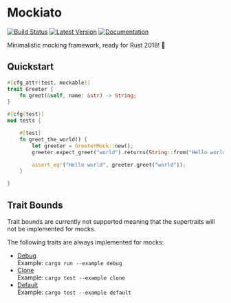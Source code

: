 # Mockiato

[![Build Status](https://travis-ci.com/myelin-ai/mockiato.svg?branch=master)](https://travis-ci.com/myelin-ai/mockiato)
[![Latest Version](https://img.shields.io/crates/v/mockiato.svg)](https://crates.io/crates/mockiato)
[![Documentation](https://docs.rs/mockiato/badge.svg)](https://docs.rs/mockiato)


Minimalistic mocking framework, ready for Rust 2018! 🎉

## Quickstart

```rust
#[cfg_attr(test, mockable)]
trait Greeter {
    fn greet(&self, name: &str) -> String;
}

#[cfg(test)]
mod tests {

    #[test]
    fn greet_the_world() {
        let greeter = GreeterMock::new();
        greeter.expect_greet("world").returns(String::from("Hello world"));

        assert_eq!("Hello world", greeter.greet("world"));
    }

}
```

## Trait Bounds

Trait bounds are currently not supported meaning that the supertraits will not be implemented for mocks.

The following traits are always implemented for mocks:

- [Debug](https://doc.rust-lang.org/std/fmt/trait.Debug.html)  
  Example: `cargo run --example debug`
- [Clone](https://doc.rust-lang.org/std/clone/trait.Clone.html)  
  Example: `cargo test --example clone` 
- [Default](https://doc.rust-lang.org/std/default/trait.Default.html)  
  Example: `cargo test --example default` 
